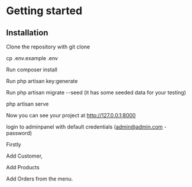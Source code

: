 

# Getting started

## Installation

Clone the repository with git clone

cp .env.example .env

Run composer install


Run php artisan key:generate

Run php artisan migrate --seed (it has some seeded data for your testing)

php artisan serve

Now you can see your project at http://127.0.0.1:8000

login to adminpanel with default credentials (admin@admin.com - password)

Firstly 

Add Customer,

Add Products

Add Orders from the menu.
    

